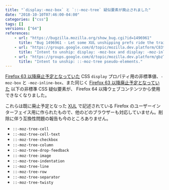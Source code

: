```yaml
---
title: "`display:-moz-box` と `::-moz-tree` 疑似要素が廃止されました"
date: "2018-10-10T07:46:00-04:00"
categories: ["css"]
tags: []
versions: ["64"]
references:
    - url: "https://bugzilla.mozilla.org/show_bug.cgi?id=1496961"
      title: "Bug 1496961 - Let some XUL unshipping prefs ride the trains."
    - url: "https://groups.google.com/d/topic/mozilla.dev.platform/C83tct9EPAk/discussion"
      title: "Intent to unship: display: -moz-box and display: -moz-inline-box from content pages."
    - url: "https://groups.google.com/d/topic/mozilla.dev.platform/gbzTmE4uvJk/discussion"
      title: "Intent to unship: ::-moz-tree pseudo-elements."
---
```

[Firefox 63 以降廃止予定となっていた](https://www.fxsitecompat.dev/ja/docs/2018/display-moz-box-and-display-moz-inline-box-have-been-deprecated/) CSS `display` プロパティ用の非標準値、`-moz-box` と `-moz-inline-box`、また同じく [Firefox 63 以降廃止予定となっていた](https://www.fxsitecompat.dev/ja/docs/2018/moz-tree-pseudo-elements-have-been-deprecated/) 以下の非標準 CSS 疑似要素が、 Firefox 64 以降ウェブコンテンツから使用できなくなりました。

これらは既に廃止予定となった [XUL](https://developer.mozilla.org/docs/Mozilla/Tech/XUL) で記述されている Firefox のユーザーインターフェイス用に作られたもので、他のどのブラウザーも対応していません。削除に伴う互換性問題の報告も今のところありません。

* `::-moz-tree-cell`
* `::-moz-tree-cell-text`
* `::-moz-tree-checkbox`
* `::-moz-tree-column`
* `::-moz-tree-drop-feedback`
* `::-moz-tree-image`
* `::-moz-tree-indentation`
* `::-moz-tree-line`
* `::-moz-tree-row`
* `::-moz-tree-separator`
* `::-moz-tree-twisty`
